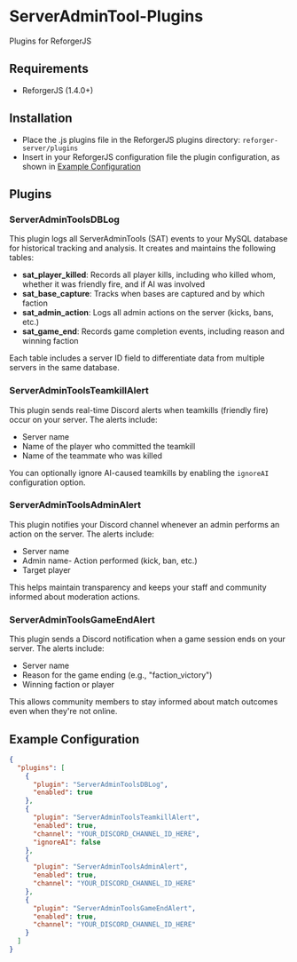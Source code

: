 # ServerAdminTool-Plugins
Plugins for ReforgerJS

## Requirements
- ReforgerJS (1.4.0+)

## Installation
- Place the .js plugins file in the ReforgerJS plugins directory: `reforger-server/plugins`
- Insert in your ReforgerJS configuration file the plugin configuration, as shown in [Example Configuration](#example-configuration)

## Plugins

### ServerAdminToolsDBLog
This plugin logs all ServerAdminTools (SAT) events to your MySQL database for historical tracking and analysis. It creates and maintains the following tables:

- **sat_player_killed**: Records all player kills, including who killed whom, whether it was friendly fire, and if AI was involved
- **sat_base_capture**: Tracks when bases are captured and by which faction
- **sat_admin_action**: Logs all admin actions on the server (kicks, bans, etc.)
- **sat_game_end**: Records game completion events, including reason and winning faction

Each table includes a server ID field to differentiate data from multiple servers in the same database.

### ServerAdminToolsTeamkillAlert
This plugin sends real-time Discord alerts when teamkills (friendly fire) occur on your server. The alerts include:

- Server name
- Name of the player who committed the teamkill
- Name of the teammate who was killed

You can optionally ignore AI-caused teamkills by enabling the `ignoreAI` configuration option.

### ServerAdminToolsAdminAlert
This plugin notifies your Discord channel whenever an admin performs an action on the server. The alerts include:

- Server name
- Admin name- Action performed (kick, ban, etc.)
- Target player

This helps maintain transparency and keeps your staff and community informed about moderation actions.

### ServerAdminToolsGameEndAlert
This plugin sends a Discord notification when a game session ends on your server. The alerts include:

- Server name
- Reason for the game ending (e.g., "faction_victory")
- Winning faction or player

This allows community members to stay informed about match outcomes even when they're not online.

## Example Configuration

```json
{
  "plugins": [
    {
      "plugin": "ServerAdminToolsDBLog",
      "enabled": true
    },
    {
      "plugin": "ServerAdminToolsTeamkillAlert",
      "enabled": true,
      "channel": "YOUR_DISCORD_CHANNEL_ID_HERE",
      "ignoreAI": false
    },
    {
      "plugin": "ServerAdminToolsAdminAlert",
      "enabled": true,
      "channel": "YOUR_DISCORD_CHANNEL_ID_HERE"
    },
    {
      "plugin": "ServerAdminToolsGameEndAlert",
      "enabled": true,
      "channel": "YOUR_DISCORD_CHANNEL_ID_HERE"
    }
  ]
}